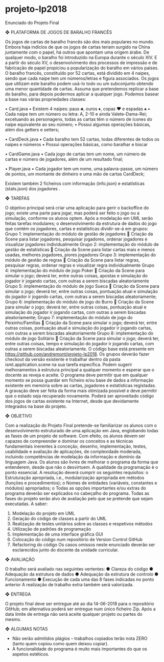 # projeto-lp2018

Enunciado do Projeto Final

❖	PLATAFORMA DE JOGOS DE BARALHO FRANCÊS

Os jogos de cartas de baralho francês são dos mais populares no mundo. Embora haja indícios de que os jogos de cartas teriam surgido na China juntamente com o papel, há outros que apontam uma origem árabe. De qualquer modo, o baralho foi introduzido na Europa durante o século XIV. E a partir do século XV, o desenvolvimento dos processos de impressão e de fabricação de papel propiciou a popularização do baralho em vários países. 
O baralho francês, constituído por 52 cartas, está dividido em 4 naipes, sendo que cada naipe tem um números/letras e figura associados. Os jogos que utilizam este baralho podem usá-lo todo ou um subconjunto obtendo uma menor quantidade de cartas. 
Assuma que pretendemos replicar a base do baralho, para depois podermos aplicar a qualquer jogo. Podemos basear a base nas várias propriedades classes:

•	Card.java
•	Existem 4 naipes: paus ♣, ouros ♦, copas ♥ e espadas ♠
•	Cada naipe tem um número ou letra: A, 2-10 e ainda Valete-Dama-Rei; excetuando as personagens, todas as cartas têm o número de ícones do naipe equivalente ao seu número;
•	Possui algumas operações básicas, além dos getters e setters;

•	CardDeck.java
•	Cada baralho tem 52 cartas, todas diferentes de todos os naipes e números
•	Possui operações básicas, como baralhar e biscar

•	CardGame.java
•	Cada jogo de cartas tem um nome, um número de cartas e número de jogadores, além de um resultado final;

•	Player.java
•	Cada jogador tem um nome, uma palavra-passe, um número de pontos, um montante de dinheiro e uma mão de cartas CardDeck;

Existem também 2 ficheiros com informação (info.json) e estatísticas (stats.json) dos jogadores .

❖	TAREFAS

O objetivo principal será criar uma aplicação para gerir o backoffice do jogo; existe uma parte para jogar, mas poderá ser feito o jogo ou a simulação, conforme os alunos optem. Após a modelação em UML serão feitas tarefas modulares; o desenvolvimento da estrutura de dados do jogo que contém os jogadores, cartas e estatísticas dividir-se-á em grupos:
Grupo 1: implementação do módulo de gestão de jogadores
	Criação da Scene para listar jogadores, pesquisar jogadores, ordenar jogadores e visualizar jogadores individualmente
Grupo 2: implementação do módulo de gestão de estatísticas
	Criação da Scene para listar cartas mais e menos usadas, melhores jogadores, piores jogadores
Grupo 3: implementação do módulo de gestão de regras
	Criação da Scene para listar regras, pesquisar regras, ordenar regras e visualizar regra individualmente
Grupo 4: implementação do módulo de jogo Poker
	Criação da Scene para simular o jogo; deverá ter, entre outras coisas, apostas e simulação do jogador ir jogando cartas, com outras a serem biscadas aleatoriamente
Grupo 5: implementação do módulo de jogo Sueca
	Criação da Scene para simular o jogo; deverá ter, entre outras coisas, pontuação atual e simulação do jogador ir jogando cartas, com outras a serem biscadas aleatoriamente;
Grupo 6: implementação do módulo de jogo do Burro
	Criação da Scene para simular o jogo; deverá ter, entre outras coisas, pontuação atual e simulação do jogador ir jogando cartas, com outras a serem biscadas aleatoriamente;
Grupo 7: implementação do módulo de jogo do Peixinho/Famílias
	Criação da Scene para simular o jogo; deverá ter, entre outras coisas, pontuação atual e simulação do jogador ir jogando cartas, com outras a serem biscadas aleatoriamente
Grupo 8: implementação do módulo de jogo Solitário
	Criação da Scene para simular o jogo; deverá ter, entre outras coisas, tempo e simulação do jogador ir jogando cartas, com outras a serem biscadas aleatoriamente.
O código base está presente em https://github.com/andremont/projeto-lp2018. Os grupos deverão fazer checkout da versão existente e trabalhar dentro da pasta ismt.application.scene na sua tarefa específica. Podem sugerir melhoramentos à estrutura principal a qualquer momento e esperar que o docente as reveja e aceite.
O programa deve permitir que em qualquer momento se possa guardar em ficheiro e/ou base de dados a informação existente em memória sobre as cartas, jogadores e estatísticas registadas. A gravação deve ser feita da forma mais otimizada possível e deve permitir que o estado seja recuperado novamente. Poderá ser aproveitado código dos jogos de cartas existente na Internet, desde que devidamente integrados na base do projeto.


❖	OBJETIVO

Com a realização do Projeto Final pretende-se familiarizar os alunos com o desenvolvimento estruturado de uma aplicação em Java, englobando todas as fases de um projeto de software. Com efeito, os alunos devem ser capazes de compreender e dominar os conceitos e as técnicas fundamentais inerentes à conceção, desenho, implementação, testes, usabilidade e avaliação de aplicações, de complexidade moderada, incluindo competências de modelação da informação e domínio da linguagem Java.
Os alunos são livres de melhorar o programa da forma que entenderem, desde que não o desvirtuem. A qualidade da programação é o ponto essencial. 
A resolução deverá cumprir os seguintes requisitos:
o	Estruturação apropriada, i.e., modularização apropriada em métodos (funções e procedimentos);
o	Nomes de entidades (variáveis, constantes e módulos) apropriados;
o	Todas as opções importantes e/ou extras do programa deverão ser explicados no cabeçalho do programa.
Todas as fases do projeto serão alvo de avaliação pelo que se pretende que sejam executadas. A saber:
1.	Modelação do projeto em UML
2.	Geração do código de classes a partir do UML
3.	Realização de testes unitários sobre as classes e respetivos métodos
4.	Utilização de padrões de programação
5.	Implementação de uma interface gráfica GUI
6.	Colocação do código num repositório de Version Control GitHub
7.	Refactoring do código
Os casos omissos neste enunciado deverão ser esclarecidos junto do docente da unidade curricular.


❖	AVALIAÇÃO

O trabalho será avaliado nas seguintes vertentes:
●	Clareza do código
●	Adequação da estrutura de dados
●	Adequação da estrutura de controlo
●	Funcionamento
●	Execução de cada uma das 8 fases indicadas no ponto anterior
A realização de trabalho extra também será valorizada.


❖	ENTREGA

O projeto final deve ser entregue até ao dia 14-06-2018 para o repositório GitHub; em alternativa poderá ser entregue num único ficheiro Zip. Após a data limite de entrega não será aceite qualquer projeto ou partes do mesmo.


❖	ALGUMAS NOTAS

- Não serão admitidos plágios – trabalhos copiados terão nota ZERO (tanto quem copiou como quem deixou copiar).
- A funcionalidade do programa é muito mais importantes do que os aspetos estéticos.
